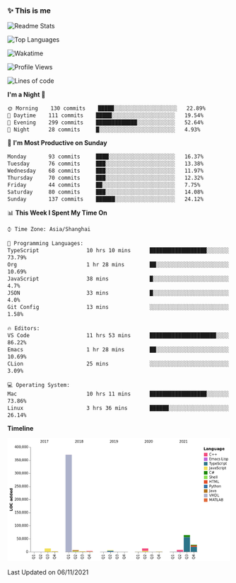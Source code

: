 <!--

**icyzeroice/icyzeroice** is a ✨ _special_ ✨ repository because its `README.md` (this file) appears on your GitHub profile.

Here are some ideas to get you started:

- 🔭 I’m currently working on ...
- 🌱 I’m currently learning ...
- 👯 I’m looking to collaborate on ...
- 🤔 I’m looking for help with ...
- 💬 Ask me about ...
- 📫 How to reach me: ...
- 😄 Pronouns: ...
- ⚡ Fun fact: ...

-->

### ✨ This is me

![Readme Stats](https://github-readme-stats.vercel.app/api?username=icyzeroice)

![Top Languages](https://github-readme-stats.vercel.app/api/top-langs/?username=icyzeroice&exclude_repo=scutie2015-digimon&layout=compact&langs_count=5)

![Wakatime](https://github-readme-stats.vercel.app/api/wakatime?username=icyzeroice)

<!--START_SECTION:waka-->
![Profile Views](http://img.shields.io/badge/Profile%20Views-2-blue)

![Lines of code](https://img.shields.io/badge/From%20Hello%20World%20I%27ve%20Written-516843%20lines%20of%20code-blue)

**I'm a Night 🦉** 

```text
🌞 Morning    130 commits    █████░░░░░░░░░░░░░░░░░░░░   22.89% 
🌆 Daytime    111 commits    █████░░░░░░░░░░░░░░░░░░░░   19.54% 
🌃 Evening    299 commits    █████████████░░░░░░░░░░░░   52.64% 
🌙 Night      28 commits     █░░░░░░░░░░░░░░░░░░░░░░░░   4.93%

```
📅 **I'm Most Productive on Sunday** 

```text
Monday       93 commits     ████░░░░░░░░░░░░░░░░░░░░░   16.37% 
Tuesday      76 commits     ███░░░░░░░░░░░░░░░░░░░░░░   13.38% 
Wednesday    68 commits     ███░░░░░░░░░░░░░░░░░░░░░░   11.97% 
Thursday     70 commits     ███░░░░░░░░░░░░░░░░░░░░░░   12.32% 
Friday       44 commits     ██░░░░░░░░░░░░░░░░░░░░░░░   7.75% 
Saturday     80 commits     ███░░░░░░░░░░░░░░░░░░░░░░   14.08% 
Sunday       137 commits    ██████░░░░░░░░░░░░░░░░░░░   24.12%

```


📊 **This Week I Spent My Time On** 

```text
⌚︎ Time Zone: Asia/Shanghai

💬 Programming Languages: 
TypeScript               10 hrs 10 mins      ██████████████████░░░░░░░   73.79% 
Org                      1 hr 28 mins        ██░░░░░░░░░░░░░░░░░░░░░░░   10.69% 
JavaScript               38 mins             █░░░░░░░░░░░░░░░░░░░░░░░░   4.7% 
JSON                     33 mins             █░░░░░░░░░░░░░░░░░░░░░░░░   4.0% 
Git Config               13 mins             ░░░░░░░░░░░░░░░░░░░░░░░░░   1.58%

🔥 Editors: 
VS Code                  11 hrs 53 mins      █████████████████████░░░░   86.22% 
Emacs                    1 hr 28 mins        ██░░░░░░░░░░░░░░░░░░░░░░░   10.69% 
CLion                    25 mins             ░░░░░░░░░░░░░░░░░░░░░░░░░   3.09%

💻 Operating System: 
Mac                      10 hrs 11 mins      ██████████████████░░░░░░░   73.86% 
Linux                    3 hrs 36 mins       ██████░░░░░░░░░░░░░░░░░░░   26.14%

```

**Timeline**

![Chart not found](https://raw.githubusercontent.com/icyzeroice/icyzeroice/main/charts/bar_graph.png) 


 Last Updated on 06/11/2021
<!--END_SECTION:waka-->

<!--

### Related
- https://github.com/abhisheknaiidu/awesome-github-profile-readme
- https://github.com/coderjojo/creative-profile-readme
- https://github.com/elangosundar/awesome-README-templates
- https://github.com/durgeshsamariya/awesome-github-profile-readme-templates
- https://github.com/anmol098/waka-readme-stats

-->
